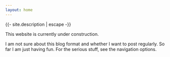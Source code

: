 ```yaml
---
layout: home
---
```


<p>{{- site.description | escape -}}</p>

This website is currently under construction.

I am not sure about this blog format and whether I want to post regularly. So far I am just having fun. For the serious stuff, see the navigation options.
